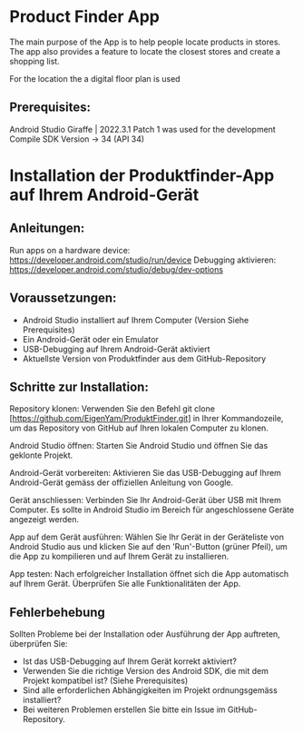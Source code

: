 # Product Finder App

The main purpose of the App is to help people locate products in stores.
The app also provides a feature to locate the closest stores and create a shopping list.

For the location the a digital floor plan is used


## Prerequisites:

Android Studio Giraffe | 2022.3.1 Patch 1 was used for the development
Compile SDK Version -> 34 (API 34)


# Installation der Produktfinder-App auf Ihrem Android-Gerät

## Anleitungen:

Run apps on a hardware device: https://developer.android.com/studio/run/device
Debugging aktivieren: https://developer.android.com/studio/debug/dev-options

## Voraussetzungen:

- Android Studio installiert auf Ihrem Computer (Version Siehe Prerequisites)
- Ein Android-Gerät oder ein Emulator
- USB-Debugging auf Ihrem Android-Gerät aktiviert
- Aktuellste Version von Produktfinder aus dem GitHub-Repository

## Schritte zur Installation:
Repository klonen: Verwenden Sie den Befehl git clone [https://github.com/EigenYam/ProduktFinder.git] in Ihrer Kommandozeile, um das Repository von GitHub auf Ihren lokalen Computer zu klonen.

Android Studio öffnen: Starten Sie Android Studio und öffnen Sie das geklonte Projekt.

Android-Gerät vorbereiten: Aktivieren Sie das USB-Debugging auf Ihrem Android-Gerät gemäss der offiziellen Anleitung von Google.

Gerät anschliessen: Verbinden Sie Ihr Android-Gerät über USB mit Ihrem Computer. Es sollte in Android Studio im Bereich für angeschlossene Geräte angezeigt werden.

App auf dem Gerät ausführen: Wählen Sie Ihr Gerät in der Geräteliste von Android Studio aus und klicken Sie auf den 'Run'-Button (grüner Pfeil), um die App zu kompilieren und auf Ihrem Gerät zu installieren.

App testen: Nach erfolgreicher Installation öffnet sich die App automatisch auf Ihrem Gerät. Überprüfen Sie alle Funktionalitäten der App.

## Fehlerbehebung

Sollten Probleme bei der Installation oder Ausführung der App auftreten, überprüfen Sie:
- Ist das USB-Debugging auf Ihrem Gerät korrekt aktiviert?
- Verwenden Sie die richtige Version des Android SDK, die mit dem Projekt kompatibel ist? (Siehe Prerequisites)
- Sind alle erforderlichen Abhängigkeiten im Projekt ordnungsgemäss installiert?
- Bei weiteren Problemen erstellen Sie bitte ein Issue im GitHub-Repository.
